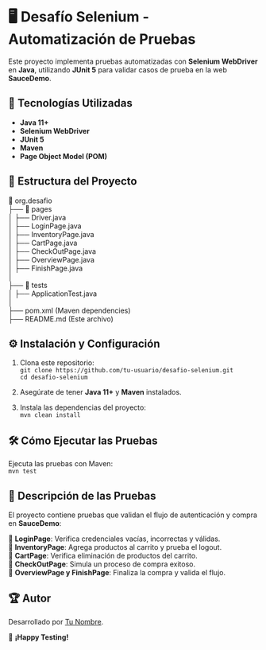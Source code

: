 # 🖥️ Desafío Selenium - Automatización de Pruebas  

Este proyecto implementa pruebas automatizadas con **Selenium WebDriver** en **Java**, utilizando **JUnit 5** para validar casos de prueba en la web **SauceDemo**.  

## 🚀 Tecnologías Utilizadas  
- **Java 11+**  
- **Selenium WebDriver**  
- **JUnit 5**  
- **Maven**  
- **Page Object Model (POM)**  

## 📌 Estructura del Proyecto  
📂 org.desafio  
 ├── 📂 pages  
 │   ├── Driver.java  
 │   ├── LoginPage.java  
 │   ├── InventoryPage.java  
 │   ├── CartPage.java  
 │   ├── CheckOutPage.java  
 │   ├── OverviewPage.java  
 │   ├── FinishPage.java  
 │  
 ├── 📂 tests  
 │   ├── ApplicationTest.java  
 │  
 ├── pom.xml  (Maven dependencies)  
 ├── README.md (Este archivo)  

## ⚙️ Instalación y Configuración  
1. Clona este repositorio:  
   `git clone https://github.com/tu-usuario/desafio-selenium.git`  
   `cd desafio-selenium`  

2. Asegúrate de tener **Java 11+** y **Maven** instalados.  

3. Instala las dependencias del proyecto:  
   `mvn clean install`  

## 🛠️ Cómo Ejecutar las Pruebas  
Ejecuta las pruebas con Maven:  
`mvn test`  

## 📖 Descripción de las Pruebas  
El proyecto contiene pruebas que validan el flujo de autenticación y compra en **SauceDemo**:  

🔹 **LoginPage**: Verifica credenciales vacías, incorrectas y válidas.  
🔹 **InventoryPage**: Agrega productos al carrito y prueba el logout.  
🔹 **CartPage**: Verifica eliminación de productos del carrito.  
🔹 **CheckOutPage**: Simula un proceso de compra exitoso.  
🔹 **OverviewPage y FinishPage**: Finaliza la compra y valida el flujo.  

## 🏆 Autor  
Desarrollado por [Tu Nombre](https://github.com/tu-usuario).  

🤖 **¡Happy Testing!**
